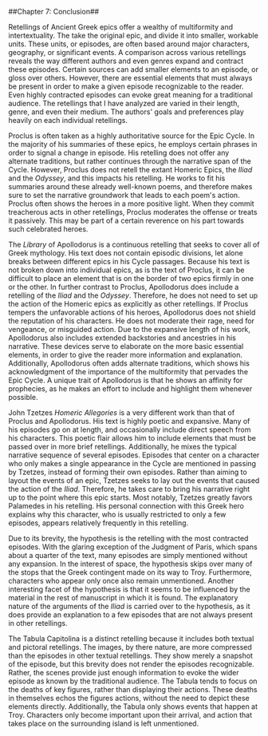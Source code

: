 ##Chapter 7: Conclusion##

Retellings of Ancient Greek epics offer a wealthy of multiformity and intertextuality. The take the original epic, and divide it into smaller, workable units. These units, or episodes, are often based around major characters, geography, or significant events. A comparison across various retellings reveals the way different authors and even genres expand and contract these episodes. Certain sources can add smaller elements to an episode, or gloss over others. However, there are essential elements that must always be present in order to make a given episode recognizable to the reader. Even highly contracted episodes can evoke great meaning for a traditional audience. The retellings that I have analyzed are varied in their length, genre, and even their medium. The authors' goals and preferences play heavily on each individual retellings. 

Proclus is often taken as a highly authoritative source for the Epic Cycle. In the majority of his summaries of these epics, he employs certain phrases in order to signal a change in episode. His retelling does not offer any alternate traditions, but rather continues through the narrative span of the Cycle. However, Proclus does not retell the extant Homeric Epics, the *Iliad* and the *Odyssey*, and this impacts his retelling. He works to fit his summaries around these already well-known poems, and therefore makes sure to set the narrative groundwork that leads to each poem's action. Proclus often shows the heroes in a more positive light. When they commit treacherous acts in other retellings, Proclus moderates the offense or treats it passively. This may be part of a certain reverence on his part towards such celebrated heroes. 

The *Library* of Apollodorus is a continuous retelling that seeks to cover all of Greek mythology. His text does not contain episodic divisions, let alone breaks between different epics in his Cycle passages. Because his text is not broken down into individual epics, as is the text of Proclus, it can be difficult to place an element that is on the border of two epics firmly in one or the other. In further contrast to Proclus, Apollodorus does include a retelling of the *Iliad* and the *Odyssey*. Therefore, he does not need to set up the action of the Homeric epics as explicitly as other retellings. If Proclus tempers the unfavorable actions of his heroes, Apollodorus does not shield the reputation of his characters. He does not moderate their rage, need for vengeance, or misguided action. Due to the expansive length of his work, Apollodorus also includes extended backstories and ancestries in his narrative. These devices serve to elaborate on the more basic essential elements, in order to give the reader more information and explanation. Additionally, Apollodorus often adds alternate traditions, which shows his acknowledgment of the importance of the multiformity that pervades the Epic Cycle. A unique trait of Apollodorus is that he shows an affinity for prophecies, as he makes an effort to include and highlight them whenever possible. 

John Tzetzes *Homeric Allegories* is a very different work than that of Proclus and Apollodorus. His text is highly poetic and expansive. Many of his episodes go on at length, and occasionally include direct speech from his characters. This poetic flair allows him to include elements that must be passed over in more brief retellings. Additionally, he mixes the typical narrative sequence of several episodes. Episodes that center on a character who only makes a single appearance in the Cycle are mentioned in passing by Tzetzes, instead of forming their own episodes. Rather than aiming to layout the events of an epic, Tzetzes seeks to lay out the events that caused the action of the *Iliad*. Therefore, he takes care to bring his narrative right up to the point where this epic starts. Most notably, Tzetzes greatly favors Palamedes in his retelling. His personal connection with this Greek hero explains why this character, who is usually restricted to only a few episodes,  appears relatively frequently in this retelling. 

Due to its brevity, the hypothesis is the retelling with the most contracted episodes. With the glaring exception of the Judgment of Paris, which spans about a quarter of the text, many episodes are simply mentioned without any expansion. In the interest of space, the hypothesis skips over many of the stops that the Greek contingent made on its way to Troy. Furthermore, characters who appear only once also remain unmentioned. Another interesting facet of the hypothesis is that it seems to be influenced by the material in the rest of manuscript in which it is found. The explanatory nature of the arguments of the *Iliad* is carried over to the hypothesis, as it does provide an explanation to a few episodes that are not always present in other retellings. 

The Tabula Capitolina is a distinct retelling because it includes both textual and pictoral retellings. The images, by there nature, are more compressed than the episodes in other textual retellings. They show merely a snapshot of the episode, but this brevity does not render the episodes recognizable. Rather, the scenes provide just enough information to evoke the wider episode as known by the traditional audience. The Tabula tends to focus on the deaths of key figures, rather than displaying their actions. These deaths in themselves echos the figures actions, without the need to depict these elements directly. Additionally, the Tabula only shows events that happen at Troy. Characters only become important upon their arrival, and action that takes place on the surrounding island is left unmentioned.

